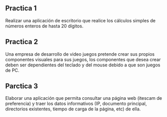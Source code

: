 ## Practica 1

Realizar una aplicación de escritorio que realice los cálculos simples de números enteros de hasta 20 dígitos.


## Practica 2

Una empresa de desarrollo de video juegos pretende crear sus propios componentes visuales para sus juegos, los componentes que desea crear deben ser dependientes del teclado y del mouse debido a que son juegos de PC.

## Parctica 3

Elaborar una aplicación que permita consultar una página web (itescam de preferencia) y traer los datos informativos (IP, documento principal, directorios existentes, tiempo de carga de la página, etc) de ella.